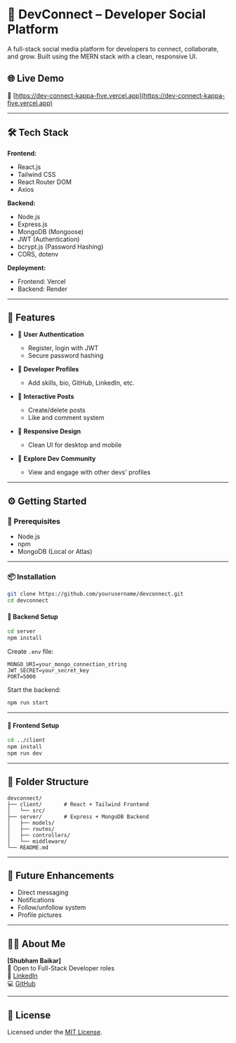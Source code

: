 
# 💬 DevConnect – Developer Social Platform

A full-stack social media platform for developers to connect, collaborate, and grow. Built using the MERN stack with a clean, responsive UI.

## 🌐 Live Demo
🔗 [https://dev-connect-kappa-five.vercel.app](https://dev-connect-kappa-five.vercel.app)

---

## 🛠️ Tech Stack

**Frontend:**
- React.js
- Tailwind CSS
- React Router DOM
- Axios

**Backend:**
- Node.js
- Express.js
- MongoDB (Mongoose)
- JWT (Authentication)
- bcrypt.js (Password Hashing)
- CORS, dotenv

**Deployment:**
- Frontend: Vercel
- Backend: Render

---

## 🚀 Features

- 🔐 **User Authentication**
  - Register, login with JWT
  - Secure password hashing

- 👤 **Developer Profiles**
  - Add skills, bio, GitHub, LinkedIn, etc.

- 📝 **Interactive Posts**
  - Create/delete posts
  - Like and comment system

- 📱 **Responsive Design**
  - Clean UI for desktop and mobile

- 🔎 **Explore Dev Community**
  - View and engage with other devs' profiles

---

## ⚙️ Getting Started

### 🧩 Prerequisites
- Node.js
- npm
- MongoDB (Local or Atlas)

---

### 📦 Installation

```bash
git clone https://github.com/yourusername/devconnect.git
cd devconnect
```

#### 🔧 Backend Setup

```bash
cd server
npm install
```

Create `.env` file:

```env
MONGO_URI=your_mongo_connection_string
JWT_SECRET=your_secret_key
PORT=5000
```

Start the backend:
```bash
npm run start
```

---

#### 🎨 Frontend Setup

```bash
cd ../client
npm install
npm run dev
```

---

## 📁 Folder Structure

```
devconnect/
├── client/       # React + Tailwind Frontend
│   └── src/
├── server/       # Express + MongoDB Backend
│   ├── models/
│   ├── routes/
│   ├── controllers/
│   └── middleware/
└── README.md
```

---

## 🔮 Future Enhancements
- Direct messaging
- Notifications
- Follow/unfollow system
- Profile pictures

---

## 🙋‍♂️ About Me

**[Shubham Baikar]**  
📧 Open to Full-Stack Developer roles  
🔗 [LinkedIn](https://linkedin.com/in/yourusername)  
💻 [GitHub](https://github.com/yourusername)

---

## 📜 License

Licensed under the [MIT License](LICENSE).

